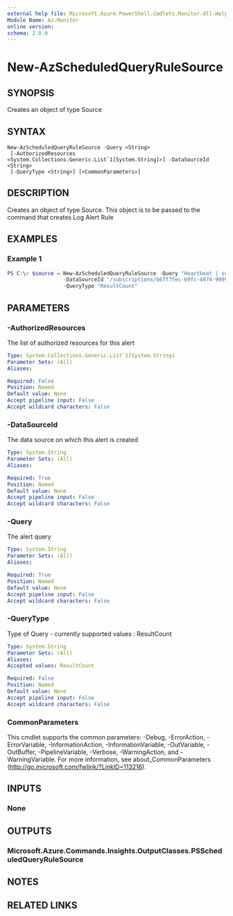 ```yaml
---
external help file: Microsoft.Azure.PowerShell.Cmdlets.Monitor.dll-Help.xml
Module Name: Az.Monitor
online version:
schema: 2.0.0
---
```


# New-AzScheduledQueryRuleSource

## SYNOPSIS
Creates an object of type Source

## SYNTAX

```
New-AzScheduledQueryRuleSource -Query <String>
 [-AuthorizedResources <System.Collections.Generic.List`1[System.String]>] -DataSourceId <String>
 [-QueryType <String>] [<CommonParameters>]
```

## DESCRIPTION
Creates an object of type Source.
This object is to be passed to the command that creates Log Alert Rule

## EXAMPLES

### Example 1
```powershell
PS C:\> $source = New-AzScheduledQueryRuleSource -Query "Heartbeat | summarize AggregatedValue = count() by bin(TimeGenerated, 5m)" 
                  -DataSourceId "/subscriptions/b67f7fec-69fc-4974-9099-a26bd6ffeda3/resourceGroups/Rac46PostSwapRG/providers/Microsoft.OperationalInsights/workspaces/sampleWorkspace" 
				  -QueryType "ResultCount"
```

## PARAMETERS

### -AuthorizedResources
The list of authorized resources for this alert

```yaml
Type: System.Collections.Generic.List`1[System.String]
Parameter Sets: (All)
Aliases:

Required: False
Position: Named
Default value: None
Accept pipeline input: False
Accept wildcard characters: False
```

### -DataSourceId
The data source on which this alert is created

```yaml
Type: System.String
Parameter Sets: (All)
Aliases:

Required: True
Position: Named
Default value: None
Accept pipeline input: False
Accept wildcard characters: False
```


### -Query
The alert query

```yaml
Type: System.String
Parameter Sets: (All)
Aliases:

Required: True
Position: Named
Default value: None
Accept pipeline input: False
Accept wildcard characters: False
```

### -QueryType
Type of Query - currently supported values : ResultCount

```yaml
Type: System.String
Parameter Sets: (All)
Aliases:
Accepted values: ResultCount

Required: False
Position: Named
Default value: None
Accept pipeline input: False
Accept wildcard characters: False
```

### CommonParameters
This cmdlet supports the common parameters: -Debug, -ErrorAction, -ErrorVariable, -InformationAction, -InformationVariable, -OutVariable, -OutBuffer, -PipelineVariable, -Verbose, -WarningAction, and -WarningVariable. For more information, see about_CommonParameters (http://go.microsoft.com/fwlink/?LinkID=113216).

## INPUTS

### None

## OUTPUTS

### Microsoft.Azure.Commands.Insights.OutputClasses.PSScheduledQueryRuleSource

## NOTES

## RELATED LINKS
